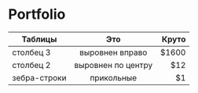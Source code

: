 # Portfolio
| Таблицы                                      | Это                                                | Круто                                                         |
| -------------                                |:------------------:                                | -----:                                                        |
| столбец 3                                    | выровнен вправо                                    | $1600                                                         |
| столбец 2                                    | выровнен по центру                                 |   $12                                                         |
| зебра-строки                                 | прикольные                                         |    $1                                                         |
